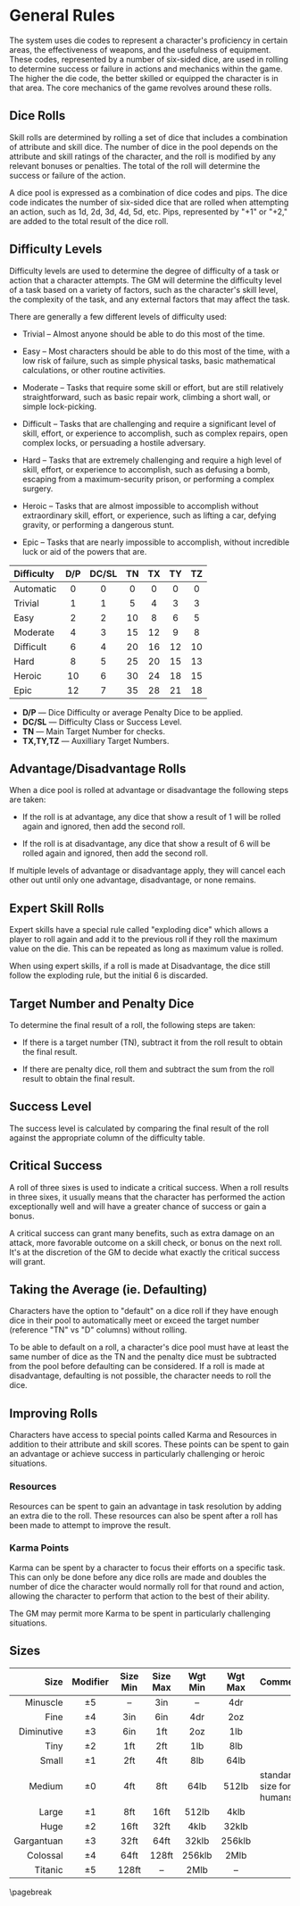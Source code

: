 # General Rules

The system uses die codes to represent a character's proficiency in certain areas, the effectiveness of
weapons, and the usefulness of equipment. These codes, represented by a number of six-sided dice, are 
used in rolling to determine success or failure in actions and mechanics within the game. The higher 
the die code, the better skilled or equipped the character is in that area. The core mechanics of the 
game revolves around these rolls.

## Dice Rolls

Skill rolls are determined by rolling a set of dice that includes a combination of attribute and skill dice. The number of dice in the pool depends on the attribute and skill ratings of the character, and the roll is modified by any relevant bonuses or penalties. The total of the roll will determine the success or failure of the action.

A dice pool is expressed as a combination of dice codes and pips. The dice code indicates the number of six-sided dice that are rolled when attempting an action, such as 1d, 2d, 3d, 4d, 5d, etc. Pips, represented by "+1" or "+2," are added to the total result of the dice roll.

## Difficulty Levels

Difficulty levels are used to determine the degree of difficulty of a task or action that a character attempts. The GM will determine the difficulty level of a task based on a variety of factors, such as the character's skill level, the complexity of the task, and any external factors that may affect the task.

There are generally a few different levels of difficulty used:

* Trivial – Almost anyone should be able to do this most of the time.

* Easy – Most characters should be able to do this most of the time, with a low risk of failure, such as simple physical tasks, basic mathematical calculations, or other routine activities.

* Moderate – Tasks that require some skill or effort, but are still relatively straightforward, such as basic repair work, climbing a short wall, or simple lock-picking.

* Difficult – Tasks that are challenging and require a significant level of skill, effort, or experience to accomplish, such as complex repairs, open complex locks, or persuading a hostile adversary.

* Hard – Tasks that are extremely challenging and require a high level of skill, effort, or experience to accomplish, such as defusing a bomb, escaping from a maximum-security prison, or performing a complex surgery.

* Heroic – Tasks that are almost impossible to accomplish without extraordinary skill, effort, or experience, such as lifting a car, defying gravity, or performing a dangerous stunt.

* Epic – Tasks that are nearly impossible to accomplish, without incredible luck or aid of the powers that are.

| Difficulty  |  D/P  | DC/SL |  TN   |  TX   | TY    | TZ    |
|:------------|:-----:|:-----:|:-----:|:-----:|:-----:|:-----:|
| Automatic   | 0     | 0     | 0     |  0    |  0    |   0   |
| Trivial     | 1     | 1     | 5     |  4    |  3    |   3   |
| Easy        | 2     | 2     | 10    |  8    |  6    |   5   |
| Moderate    | 4     | 3     | 15    |  12   |  9    |   8   |
| Difficult   | 6     | 4     | 20    |  16   |  12   |   10  |
| Hard        | 8     | 5     | 25    |  20   |  15   |   13  |
| Heroic      | 10    | 6     | 30    |  24   |  18   |   15  |
| Epic        | 12    | 7     | 35    |  28   |  21   |   18  |

*   **D/P** — Dice Difficulty or average Penalty Dice to be applied.
*   **DC/SL** — Difficulty Class or Success Level.
*   **TN** — Main Target Number for checks.
*   **TX,TY,TZ** — Auxilliary Target Numbers.

## Advantage/Disadvantage Rolls

When a dice pool is rolled at advantage or disadvantage the following steps are taken:

* If the roll is at advantage, any dice that show a result of 1 will be rolled again and ignored, then add the second roll.

* If the roll is at disadvantage, any dice that show a result of 6 will be rolled again and ignored, then add the second roll.

If multiple levels of advantage or disadvantage apply, they will cancel each other out until only one advantage, disadvantage, or none remains.

## Expert Skill Rolls

Expert skills have a special rule called "exploding dice" which allows a player to roll again and add it to the previous roll if they roll the maximum value on the die. This can be repeated as long as maximum value is rolled.

When using expert skills, if a roll is made at Disadvantage, the dice still follow the exploding rule, but the initial 6 is discarded.

## Target Number and Penalty Dice

To determine the final result of a roll, the following steps are taken:

* If there is a target number (TN), subtract it from the roll result to obtain the final result.

* If there are penalty dice, roll them and subtract the sum from the roll result to obtain the final result.

## Success Level

The success level is calculated by comparing the final result of the roll against the appropriate column of the difficulty table.

## Critical Success

A roll of three sixes is used to indicate a critical success. When a roll results in three sixes, it usually means that the character has performed the action exceptionally well and will have a greater chance of success or gain a bonus.

A critical success can grant many benefits, such as extra damage on an attack, more favorable outcome on a skill check, or bonus on the next roll. It's at the discretion of the GM to decide what exactly the critical success will grant.

## Taking the Average (ie. Defaulting)

Characters have the option to "default" on a dice roll if they have enough dice in their pool to automatically meet or exceed the target number (reference "TN" vs "D" columns) without rolling.

To be able to default on a roll, a character's dice pool must have at least the same number of dice as the TN and the penalty dice must be subtracted from the pool before defaulting can be considered. If a roll is made at disadvantage, defaulting is not possible, the character needs to roll the dice.

## Improving Rolls

Characters have access to special points called Karma and Resources in addition to their attribute and skill scores. These points can be spent to gain an advantage or achieve success in particularly challenging or heroic situations.

### Resources

Resources can be spent to gain an advantage in task resolution by adding an extra die to the roll. These resources can also be spent after a roll has been made to attempt to improve the result.

### Karma Points

Karma can be spent by a character to focus their efforts on a specific task. This can only be done before any dice rolls are made and doubles the number of dice the character would normally roll for that round and action, allowing the character to perform that action to the best of their ability. 

The GM may permit more Karma to be spent in particularly challenging situations.

## Sizes

| Size       |Modifier |Size Min|Size Max|Wgt Min|Wgt Max| Comment      |
|-----------:|:-------:|:------:|:------:|:-----:|:-----:|:--------------------------|
| Minuscle   |  ±5     |    –   |   3in  |   –   |  4dr  |       |
| Fine       |  ±4     |   3in  |   6in  | 4dr   |  2oz  |       |
| Diminutive |  ±3     |   6in  |   1ft  | 2oz   |  1lb  |       |
| Tiny       |  ±2     |   1ft  |   2ft  | 1lb   |  8lb  |       |
| Small      |  ±1     |   2ft  |   4ft  |  8lb  | 64lb  |       |
| Medium     |  ±0     |   4ft  |   8ft  | 64lb  | 512lb | standard size for humans. |
| Large      |  ±1     |   8ft  |  16ft  | 512lb | 4klb  |       |
| Huge       |  ±2     |  16ft  |  32ft  | 4klb  | 32klb |       |
| Gargantuan |  ±3     |  32ft  |  64ft  | 32klb | 256klb|       |
| Colossal   |  ±4     |  64ft  |  128ft | 256klb| 2Mlb  |       |
| Titanic    |  ±5     |  128ft |    –   | 2Mlb  |   –   |       |

\pagebreak

